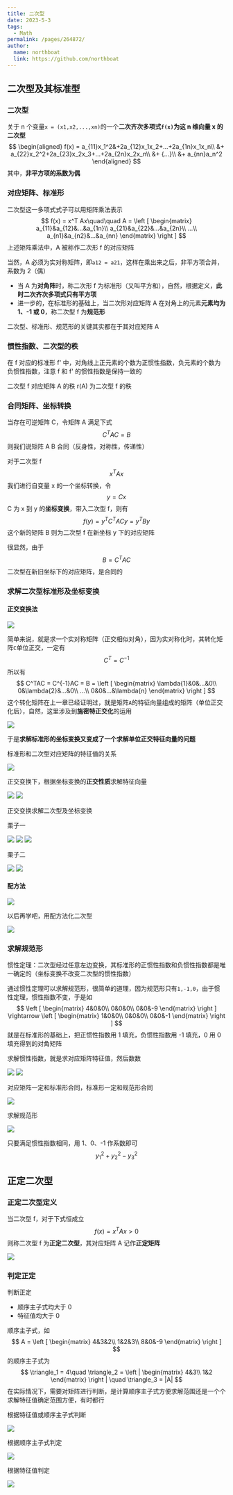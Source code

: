 ```yaml
---
title: 二次型
date: 2023-5-3
tags: 
  - Math
permalink: /pages/264872/
author: 
  name: northboat
  link: https://github.com/northboat
---
```


## 二次型及其标准型

### 二次型

关于 n 个变量`x = (x1,x2,...,xn)`的一个**二次齐次多项式`f(x)`为这 n 维向量 x 的二次型**
$$
\begin{aligned}
f(x) = a_{11}x_1^2&+2a_{12}x_1x_2+...+2a_{1n}x_1x_n\\
&+ a_{22}x_2^2+2a_{23}x_2x_3+...+2a_{2n}x_2x_n\\
&+ {...}\\
&+ a_{nn}a_n^2
\end{aligned}
$$
其中，**非平方项的系数为偶**

### 对应矩阵、标准形

二次型这一多项式式子可以用矩阵乘法表示
$$
f(x) = x^T Ax\quad\quad A =
\left [ \begin{matrix}
a_{11}&a_{12}&...&a_{1n}\\
a_{21}&a_{22}&...&a_{2n}\\
...\\
a_{n1}&a_{n2}&...&a_{nn}
\end{matrix} \right ]
$$
上述矩阵乘法中，A 被称作二次形 f 的对应矩阵

当然，A 必须为实对称矩阵，即`a12 = a21`，这样在乘出来之后，非平方项合并，系数为 2（偶）

- 当 A 为**对角阵**时，称二次形 f 为标准形（又叫平方和），自然，根据定义，**此时二次齐次多项式只有平方项**
- 进一步的，在标准形的基础上，当二次形对应矩阵 A 在对角上的元素**元素均为 1、-1 或 0**，称二次型 f 为**规范形**

二次型、标准形、规范形的关键其实都在于其对应矩阵 A

### 惯性指数、二次型的秩

在 f 对应的标准形 f' 中，对角线上正元素的个数为正惯性指数，负元素的个数为负惯性指数，注意 f 和 f' 的惯性指数是保持一致的

二次型 f 对应矩阵 A 的秩 r(A) 为二次型 f 的秩

### 合同矩阵、坐标转换

当存在可逆矩阵 C，令矩阵 A 满足下式
$$
C^TAC = B
$$
则我们说矩阵 A B 合同（反身性，对称性，传递性）

对于二次型 f
$$
x^TAx
$$
我们进行自变量 x 的一个坐标转换，令
$$
y = Cx
$$
C 为 x 到 y 的**坐标变换**，带入二次型 f，则有
$$
f(y) = y^TC^TACy = y^TBy
$$
这个新的矩阵 B 则为二次型 f 在新坐标 y 下的对应矩阵

很显然，由于
$$
B = C^TAC
$$
二次型在新旧坐标下的对应矩阵，是合同的

### 求解二次型标准形及坐标变换

#### 正交变换法

<img src="./assets/image-20230509013209621.png">

简单来说，就是求一个实对称矩阵（正交相似对角），因为实对称化时，其转化矩阵`C`单位正交，一定有
$$
C^T = C^{-1}
$$
所以有
$$
C^TAC = C^{-1}AC = B =
\left [ \begin{matrix}
\lambda{1}&0&...&0\\
0&\lambda{2}&...&0\\
...\\
0&0&...&\lambda{n}
\end{matrix} \right ]
$$
这个转化矩阵在上一章已经证明过，就是矩阵`A`的特征向量组成的矩阵（单位正交化后），自然，这里涉及到**施密特正交化**的运用

<img src="./assets/image-20230410180432312.png">

于是**求解标准形的坐标变换又变成了一个求解单位正交特征向量的问题**

标准形和二次型对应矩阵的特征值的关系

<img src="./assets/image-20230512002013066.png">

正交变换下，根据坐标变换的**正交性质**求解特征向量

<img src="./assets/image-20230512002100267.png">

<img src="./assets/image-20230512002236578.png">

正交变换求解二次型及坐标变换

栗子一

<img src="./assets/image-20230512002345767.png">

<img src="./assets/image-20230512002410546.png">

<img src="./assets/image-20230512002442990.png">

栗子二

<img src="./assets/image-20230512002535763.png">

<img src="./assets/image-20230512002639490.png">

#### 配方法

<img src="./assets/image-20230509013237547.png">

以后再学吧，用配方法化二次型

<img src="./assets/image-20230512001937731.png">

### 求解规范形

惯性定理：二次型经过任意左边变换，其标准形的正惯性指数和负惯性指数都是唯一确定的（坐标变换不改变二次型的惯性指数）

通过惯性定理可以求解规范形，很简单的道理，因为规范形只有`1,-1,0`，由于惯性定理，惯性指数不变，于是如
$$
\left [ \begin{matrix}
4&0&0\\
0&0&0\\
0&0&-9
\end{matrix} \right ]
\rightarrow
\left [ \begin{matrix}
1&0&0\\
0&0&0\\
0&0&-1
\end{matrix} \right ]
$$
就是在标准形的基础上，把正惯性指数用 1 填充，负惯性指数用 -1 填充，0 用 0 填充得到的对角矩阵

求解惯性指数，就是求对应矩阵特征值，然后数数

<img src="./assets/image-20230512002823742.png">

<img src="./assets/image-20230512002844235.png">

对应矩阵一定和标准形合同，标准形一定和规范形合同

<img src="./assets/image-20230512002912643.png">

求解规范形

<img src="./assets/image-20230512003538241.png">

只要满足惯性指数相同，用 1、0、-1 作系数即可
$$
y_1^2+y_2^2-y_3^2
$$

## 正定二次型

### 正定二次型定义

当二次型 f，对于下式恒成立
$$
f(x) = x^TAx > 0
$$
则称二次型 f 为**正定二次型**，其对应矩阵 A 记作**正定矩阵**

<img src="./assets/image-20230509012917981.png">

### 判定正定

判断正定

- 顺序主子式均大于 0
- 特征值均大于 0

顺序主子式，如
$$
A = \left [ \begin{matrix}
4&3&2\\
1&2&3\\
8&0&-9
\end{matrix} \right ]
$$
的顺序主子式为
$$
\triangle_1 = 4\quad \triangle_2 =
\left | \begin{matrix}
4&3\\
1&2
\end{matrix} \right | \quad
\triangle_3 = |A|
$$
在实际情况下，需要对矩阵进行判断，是计算顺序主子式方便求解范围还是一个个求解特征值确定范围方便，有时都行

根据特征值或顺序主子式判断

<img src="./assets/image-20230512003024001.png">

根据顺序主子式判定

<img src="./assets/image-20230512003326648.png">

根据特征值判定

<img src="./assets/image-20230512003401794.png">
